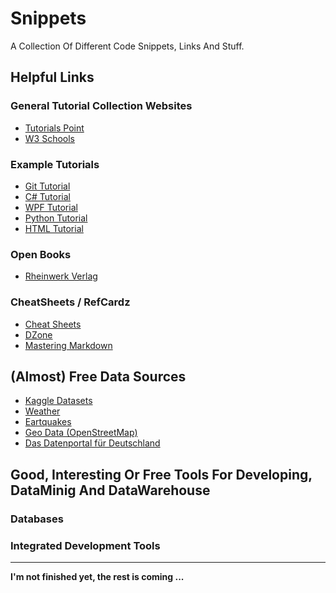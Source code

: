 # Snippets
A Collection Of Different Code Snippets, Links And Stuff.


## Helpful Links

### General Tutorial Collection Websites
- [Tutorials Point](https://www.tutorialspoint.com/tutorialslibrary.htm)
- [W3 Schools](https://www.w3schools.com)


### Example Tutorials
- [Git Tutorial](https://www.tutorialspoint.com/git/index.htm)
- [C# Tutorial](https://www.tutorialspoint.com/csharp/index.htm)
- [WPF Tutorial](https://www.tutorialspoint.com/wpf/index.htm)
- [Python Tutorial](https://www.tutorialspoint.com/python/index.htm)
- [HTML Tutorial](https://www.w3schools.com/html/default.asp)


### Open Books
- [Rheinwerk Verlag](https://www.rheinwerk-verlag.de/openbook/)


### CheatSheets / RefCardz
- [Cheat Sheets](http://www.cheat-sheets.org/)
- [DZone](https://dzone.com/refcardz)
- [Mastering Markdown](https://guides.github.com/features/mastering-markdown/)


## (Almost) Free Data Sources
- [Kaggle Datasets](https://www.kaggle.com/datasets)
- [Weather](https://openweathermap.org/)
- [Eartquakes](https://www.emsc-csem.org/service/rss/rss.php?typ=emsc)
- [Geo Data (OpenStreetMap)](http://download.geofabrik.de/)
- [Das Datenportal für Deutschland](https://www.govdata.de/)


## Good, Interesting Or Free Tools For Developing, DataMinig And DataWarehouse

### Databases

### Integrated Development Tools

---

**I'm not finished yet, the rest is coming ...**

